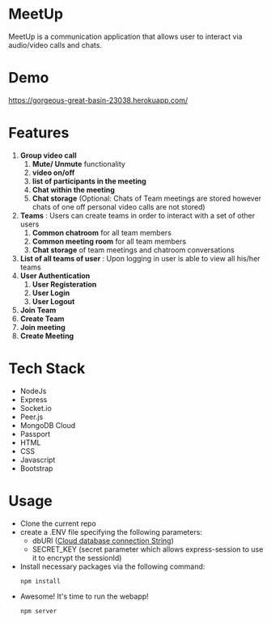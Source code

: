 # MeetUp

MeetUp is a communication application that allows user to interact via audio/video calls and chats.

# Demo
https://gorgeous-great-basin-23038.herokuapp.com/

# Features

1. **Group video call**
    1. **Mute/ Unmute** functionality
	  2. **video on/off**
	  3. **list of participants in the meeting**
	  4. **Chat within the meeting**
	  5. **Chat storage** (Optional: Chats of Team meetings are stored however chats of one off personal video calls are not stored)
2. **Teams** : Users can create teams in order to interact with a set of other users  
    1. **Common chatroom** for all team members
    2. **Common meeting room** for all team members
    3. **Chat storage** of team meetings and chatroom conversations
3. **List of all teams of user** : Upon logging in user is able to view all his/her teams
4. **User Authentication**
    1. **User Registeration**
    2. **User Login**
    3. **User Logout**
5. **Join Team**
6. **Create Team**
7. **Join meeting**
8. **Create Meeting**

# Tech Stack

 - NodeJs 
 - Express 
 - Socket.io 
 - Peer.js 
 - MongoDB Cloud 
 - Passport 
 - HTML 
 - CSS
 - Javascript  
 - Bootstrap 

# Usage

- Clone the current repo
- create a .ENV file specifying the following parameters:
    - dbURI (<a href = "https://docs.mongodb.com/manual/reference/connection-string/">Cloud database connection String</a>)
    - SECRET_KEY (secret parameter which allows express-session to use it to encrypt the sessionId)
- Install necessary packages via the following command:
   ```
   npm install
   ```
- Awesome! It's time to run the webapp!
  ```
  npm server
  ```
